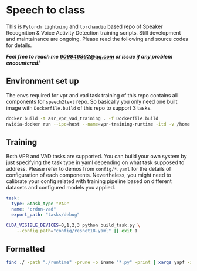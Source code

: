 # Speech to class
This is `Pytorch Lightning` and `torchaudio` based repo of Speaker Recognition & Voice Activity Detection training scripts. Still development and maintainance are ongoing. Please read the following and source codes for details.

***Feel free to reach me 609946862@qq.com or issue if any problem encountered!***

## Environment set up
The envs required for vpr and vad task training of this repo contains all components for `speech2text` repo. So basically you only need one built image with `Dockerfile.build` of this repo to support 3 tasks.

```bash
docker build -t asr_vpr_vad_training . -f Dockerfile.build
nvidia-docker run --ipc=host --name=vpr-training-runtime -itd -v /home:/home -v /data:/data asr_vpr_vad_training:latest /bin/bash
```

## Training
Both VPR and VAD tasks are supported. You can build your own system by just specifying the task type in yaml depending on what task supposed to address. Please refer to demos from `config/*.yaml` for the details of configuration of each components. Nevertheless, you might need to calibrate your config related with training pipeline based on different datasets and configured models you applied.

```yaml
task:
  type: &task_type "VAD"
  name: "crdnn-vad"
  export_path: "tasks/debug"
```

```bash
CUDA_VISIBLE_DEVICES=0,1,2,3 python build_task.py \
    --config_path="config/resnet18.yaml" || exit 1
```

## Formatted
```bash
find ./ -path "./runtime" -prune -o iname "*.py" -print | xargs yapf -i --style google
```
